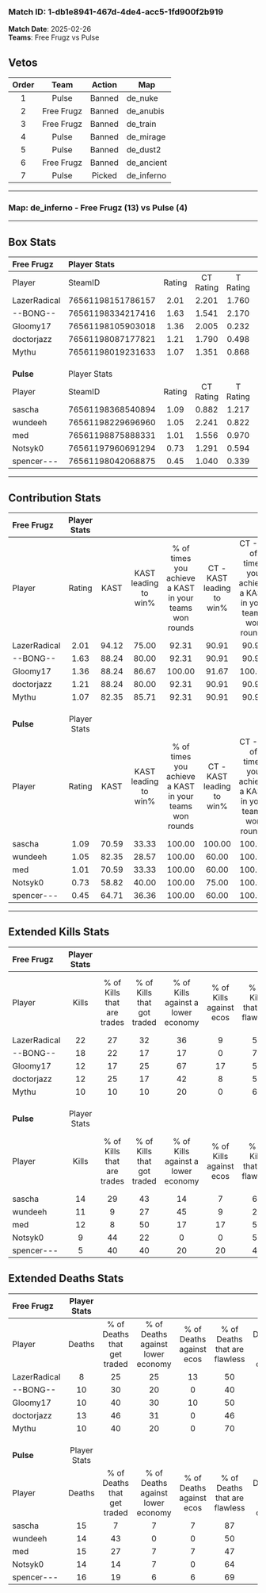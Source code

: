 ### Match ID: 1-db1e8941-467d-4de4-acc5-1fd900f2b919  
**Match Date**: 2025-02-26  
**Teams**: Free Frugz vs Pulse  

## Vetos  

| Order | Team | Action | Map |
| :---: | :--: | :----: | --- |
| 1 | Pulse | Banned | de_nuke |
| 2 | Free Frugz | Banned | de_anubis |
| 3 | Free Frugz | Banned | de_train |
| 4 | Pulse | Banned | de_mirage |
| 5 | Pulse | Banned | de_dust2 |
| 6 | Free Frugz | Banned | de_ancient |
| 7 | Pulse | Picked | de_inferno |

---  

### **Map**: de_inferno - Free Frugz (13) vs Pulse (4)  
---  

## Box Stats  

| **Free Frugz** | Player Stats      |        |           |          |       |       |       |         |        |      |     |
| :- | :- | :-: | :-: | :-: | :-: | :-: | :-: | :-: | :-: | :-: | :-: |
| Player         | SteamID           | Rating | CT Rating | T Rating | KAST  |  ADR  | Kills | Assists | Deaths | K/D  | HS% |
| LazerRadical   | 76561198151786157 |  2.01  |   2.201   |  1.760   | 94.12 | 111.6 |  22   |    6    |   8    | 2.75 | 50  |
| --BONG--       | 76561198334217416 |  1.63  |   1.541   |  2.170   | 88.24 | 96.0  |  18   |    3    |   10   | 1.80 | 44  |
| Gloomy17       | 76561198105903018 |  1.36  |   2.005   |  0.232   | 88.24 | 96.5  |  12   |    8    |   10   | 1.20 | 66  |
| doctorjazz     | 76561198087177821 |  1.21  |   1.790   |  0.498   | 88.24 | 79.1  |  12   |    8    |   13   | 0.92 | 33  |
| Mythu          | 76561198019231633 |  1.07  |   1.351   |  0.868   | 82.35 | 61.1  |  10   |    3    |   10   | 1.00 | 50  |
|                |                   |        |           |          |       |       |       |         |        |      |     |
|                |                   |        |           |          |       |       |       |         |        |      |     |
|                |                   |        |           |          |       |       |       |         |        |      |     |
| **Pulse**      | Player Stats      |        |           |          |       |       |       |         |        |      |     |
| Player         | SteamID           | Rating | CT Rating | T Rating | KAST  |  ADR  | Kills | Assists | Deaths | K/D  | HS% |
| sascha         | 76561198368540894 |  1.09  |   0.882   |  1.217   | 70.59 | 78.5  |  14   |    3    |   15   | 0.93 | 21  |
| wundeeh        | 76561198229696960 |  1.05  |   2.241   |  0.822   | 82.35 | 74.1  |  11   |    5    |   14   | 0.79 | 54  |
| med            | 76561198875888331 |  1.01  |   1.556   |  0.970   | 70.59 | 84.8  |  12   |    4    |   15   | 0.80 | 41  |
| Notsyk0        | 76561197960691294 |  0.73  |   1.291   |  0.594   | 58.82 | 64.9  |   9   |    3    |   14   | 0.64 | 88  |
| spencer---     | 76561198042068875 |  0.45  |   1.040   |  0.339   | 64.71 | 42.2  |   5   |    5    |   16   | 0.31 | 20  |
---  

## Contribution Stats  

| **Free Frugz** | Player Stats |       |                      |                                                        |                           |                                                             |                          |                                                            |
| :- | :-: | :-: | :-: | :-: | :-: | :-: | :-: | :-: |
| Player         |    Rating    | KAST  | KAST leading to win% | % of times you achieve a KAST in your teams won rounds | CT - KAST leading to win% | CT - % of times you achieve a KAST in your teams won rounds | T - KAST leading to win% | T - % of times you achieve a KAST in your teams won rounds |
| LazerRadical   |     2.01     | 94.12 |        75.00         |                         92.31                          |           90.91           |                            90.91                            |          40.00           |                           100.00                           |
| --BONG--       |     1.63     | 88.24 |        80.00         |                         92.31                          |           90.91           |                            90.91                            |          50.00           |                           100.00                           |
| Gloomy17       |     1.36     | 88.24 |        86.67         |                         100.00                         |           91.67           |                           100.00                            |          66.67           |                           100.00                           |
| doctorjazz     |     1.21     | 88.24 |        80.00         |                         92.31                          |           90.91           |                            90.91                            |          50.00           |                           100.00                           |
| Mythu          |     1.07     | 82.35 |        85.71         |                         92.31                          |           90.91           |                            90.91                            |          66.67           |                           100.00                           |
|                |              |       |                      |                                                        |                           |                                                             |                          |                                                            |
|                |              |       |                      |                                                        |                           |                                                             |                          |                                                            |
|                |              |       |                      |                                                        |                           |                                                             |                          |                                                            |
| **Pulse**      | Player Stats |       |                      |                                                        |                           |                                                             |                          |                                                            |
| Player         |    Rating    | KAST  | KAST leading to win% | % of times you achieve a KAST in your teams won rounds | CT - KAST leading to win% | CT - % of times you achieve a KAST in your teams won rounds | T - KAST leading to win% | T - % of times you achieve a KAST in your teams won rounds |
| sascha         |     1.09     | 70.59 |        33.33         |                         100.00                         |          100.00           |                           100.00                            |          11.11           |                           100.00                           |
| wundeeh        |     1.05     | 82.35 |        28.57         |                         100.00                         |           60.00           |                           100.00                            |          11.11           |                           100.00                           |
| med            |     1.01     | 70.59 |        33.33         |                         100.00                         |           60.00           |                           100.00                            |          14.29           |                           100.00                           |
| Notsyk0        |     0.73     | 58.82 |        40.00         |                         100.00                         |           75.00           |                           100.00                            |          16.67           |                           100.00                           |
| spencer---     |     0.45     | 64.71 |        36.36         |                         100.00                         |           60.00           |                           100.00                            |          16.67           |                           100.00                           |
---  

## Extended Kills Stats  

| **Free Frugz** | Player Stats |                            |                            |                                    |                         |                              |                                 |                                       |                    |           |
| :- | :-: | :-: | :-: | :-: | :-: | :-: | :-: | :-: | :-: | :-: |
| Player         |    Kills     | % of Kills that are trades | % of Kills that got traded | % of Kills against a lower economy | % of Kills against ecos | % of Kills that are flawless | % of Kills that are close duels | % of Kills that are assisted by flash | Pistol Round Kills | AWP Kills |
| LazerRadical   |      22      |             27             |             32             |                 36                 |            9            |              59              |                0                |                   0                   |         1          |     0     |
| --BONG--       |      18      |             22             |             17             |                 17                 |            0            |              78              |                0                |                   6                   |         4          |     0     |
| Gloomy17       |      12      |             17             |             25             |                 67                 |           17            |              58              |                8                |                   0                   |         1          |     0     |
| doctorjazz     |      12      |             25             |             17             |                 42                 |            8            |              58              |                8                |                   8                   |         3          |     0     |
| Mythu          |      10      |             10             |             10             |                 20                 |            0            |              60              |               10                |                   0                   |         1          |     0     |
|                |              |                            |                            |                                    |                         |                              |                                 |                                       |                    |           |
|                |              |                            |                            |                                    |                         |                              |                                 |                                       |                    |           |
|                |              |                            |                            |                                    |                         |                              |                                 |                                       |                    |           |
| **Pulse**      | Player Stats |                            |                            |                                    |                         |                              |                                 |                                       |                    |           |
| Player         |    Kills     | % of Kills that are trades | % of Kills that got traded | % of Kills against a lower economy | % of Kills against ecos | % of Kills that are flawless | % of Kills that are close duels | % of Kills that are assisted by flash | Pistol Round Kills | AWP Kills |
| sascha         |      14      |             29             |             43             |                 14                 |            7            |              64              |                0                |                   0                   |         1          |     6     |
| wundeeh        |      11      |             9              |             27             |                 45                 |            9            |              27              |                9                |                   9                   |         1          |     0     |
| med            |      12      |             8              |             50             |                 17                 |           17            |              58              |                8                |                   8                   |         3          |     0     |
| Notsyk0        |      9       |             44             |             22             |                 0                  |            0            |              56              |               11                |                   0                   |         2          |     0     |
| spencer---     |      5       |             40             |             40             |                 20                 |           20            |              40              |                0                |                   0                   |         0          |     0     |
## Extended Deaths Stats  

| **Free Frugz** | Player Stats |                             |                                   |                          |                               |                            |                           |               |
| :- | :-: | :-: | :-: | :-: | :-: | :-: | :-: | :-: |
| Player         |    Deaths    | % of Deaths that get traded | % of Deaths against lower economy | % of Deaths against ecos | % of Deaths that are flawless | % of Deaths that are close | % of Deaths while blinded | Deaths to AWP |
| LazerRadical   |      8       |             25              |                25                 |            13            |              50               |             13             |             0             |       2       |
| --BONG--       |      10      |             30              |                20                 |            0             |              40               |             0              |            10             |       3       |
| Gloomy17       |      10      |             40              |                30                 |            10            |              50               |             10             |            10             |       0       |
| doctorjazz     |      13      |             46              |                31                 |            0             |              46               |             0              |             0             |       0       |
| Mythu          |      10      |             40              |                20                 |            0             |              70               |             10             |             0             |       1       |
|                |              |                             |                                   |                          |                               |                            |                           |               |
|                |              |                             |                                   |                          |                               |                            |                           |               |
|                |              |                             |                                   |                          |                               |                            |                           |               |
| **Pulse**      | Player Stats |                             |                                   |                          |                               |                            |                           |               |
| Player         |    Deaths    | % of Deaths that get traded | % of Deaths against lower economy | % of Deaths against ecos | % of Deaths that are flawless | % of Deaths that are close | % of Deaths while blinded | Deaths to AWP |
| sascha         |      15      |              7              |                 7                 |            7             |              87               |             0              |             0             |       0       |
| wundeeh        |      14      |             43              |                 0                 |            0             |              50               |             7              |             7             |       0       |
| med            |      15      |             27              |                 7                 |            7             |              47               |             13             |             0             |       0       |
| Notsyk0        |      14      |             14              |                 7                 |            0             |              64               |             0              |             0             |       0       |
| spencer---     |      16      |             19              |                 6                 |            6             |              69               |             0              |             6             |       0       |

